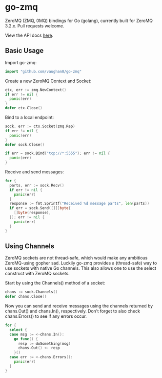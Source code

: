 go-zmq
=======

ZeroMQ (ZMQ, 0MQ) bindings for Go (golang), currently built for ZeroMQ 3.2.x. Pull requests welcome.

View the API docs [here](http://godoc.org/github.com/vaughan0/go-zmq).

Basic Usage
-----------

Import go-zmq:

```go
import "github.com/vaughan0/go-zmq"
```

Create a new ZeroMQ Context and Socket:

```go
ctx, err := zmq.NewContext()
if err != nil {
  panic(err)
}
defer ctx.Close()
```

Bind to a local endpoint:

```go
sock, err := ctx.Socket(zmq.Rep)
if err != nil {
  panic(err)
}
defer sock.Close()

if err = sock.Bind("tcp://*:5555"); err != nil {
  panic(err)
}
```

Receive and send messages:

```go
for {
  parts, err := sock.Recv()
  if err != nil {
    panic(err)
  }
  response := fmt.Sprintf("Received %d message parts", len(parts))
  if err = sock.Send([][]byte{
    []byte(response),
  }); err != nil {
    panic(err)
  }
}
```

Using Channels
--------------

ZeroMQ sockets are not thread-safe, which would make any ambitious ZeroMQ-using gopher sad.
Luckily go-zmq provides a (thread-safe) way to use sockets with native Go channels.
This also allows one to use the select construct with ZeroMQ sockets.

Start by using the Channels() method of a socket:

```go
chans := sock.Channels()
defer chans.Close()
```

Now you can send and receive messages using the channels returned by chans.Out() and chans.In(),
respectively. Don't forget to also check chans.Errors() to see if any errors occur.

```go
for {
  select {
  case msg := <-chans.In():
    go func() {
      resp := doSomething(msg)
      chans.Out() <- resp
    }()
  case err := <-chans.Errors():
    panic(err)
  }
}
```
